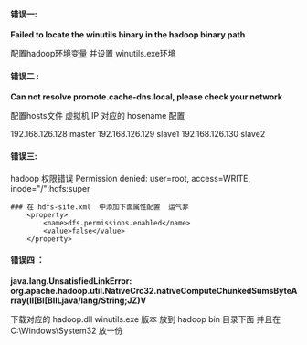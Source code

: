 

#### 错误一:   

 **Failed to locate the winutils binary in the hadoop binary path**

配置hadoop环境变量  并设置  winutils.exe环境

#### 错误二  :

**Can not resolve promote.cache-dns.local, please check your network**

配置hosts文件   虚拟机 IP 对应的 hosename  配置

192.168.126.128 master
192.168.126.129 slave1
192.168.126.130 slave2

#### 错误三: 

hadoop 权限错误 Permission denied: user=root, access=WRITE, inode="/":hdfs:super

```
### 在 hdfs-site.xml  中添加下面属性配置  运气非 
    <property>
        <name>dfs.permissions.enabled</name>
        <value>false</value>
    </property>

```

#### 错误四 ：

**java.lang.UnsatisfiedLinkError: org.apache.hadoop.util.NativeCrc32.nativeComputeChunkedSumsByteArray(II[BI[BIILjava/lang/String;JZ)V**

下载对应的  hadoop.dll  winutils.exe  版本 放到 hadoop  bin 目录下面 并且在   C:\Windows\System32  放一份

 